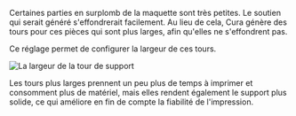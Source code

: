 Certaines parties en surplomb de la maquette sont très petites. Le soutien qui serait généré s'effondrerait facilement. Au lieu de cela, Cura génère des tours pour ces pièces qui sont plus larges, afin qu'elles ne s'effondrent pas.

Ce réglage permet de configurer la largeur de ces tours.

![La largeur de la tour de support](../../../articles/images/support_use_towers.svg)

Les tours plus larges prennent un peu plus de temps à imprimer et consomment plus de matériel, mais elles rendent également le support plus solide, ce qui améliore en fin de compte la fiabilité de l'impression.
